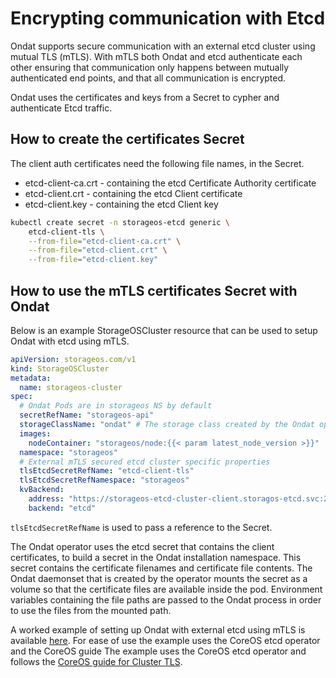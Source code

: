 # Encrypting communication with Etcd

Ondat supports secure communication with an external etcd cluster using
mutual TLS (mTLS). With mTLS both Ondat and etcd authenticate each other
ensuring that communication only happens between mutually authenticated end
points, and that all communication is encrypted.

Ondat uses the certificates and keys from a Secret to cypher and
authenticate Etcd traffic.

## How to create the certificates Secret

The client auth certificates need the following file names, in the Secret.

* etcd-client-ca.crt - containing the etcd Certificate Authority certificate
* etcd-client.crt - containing the etcd Client certificate
* etcd-client.key - containing the etcd Client key

```bash
kubectl create secret -n storageos-etcd generic \
    etcd-client-tls \
    --from-file="etcd-client-ca.crt" \
    --from-file="etcd-client.crt" \
    --from-file="etcd-client.key"
```

## How to use the mTLS certificates Secret with Ondat

Below is an example StorageOSCluster resource that can be used to setup
Ondat with etcd using mTLS.

```yaml
apiVersion: storageos.com/v1
kind: StorageOSCluster
metadata:
  name: storageos-cluster
spec:
  # Ondat Pods are in storageos NS by default
  secretRefName: "storageos-api"
  storageClassName: "ondat" # The storage class created by the Ondat operator is configurable
  images:
    nodeContainer: "storageos/node:{{< param latest_node_version >}}"
  namespace: "storageos"
  # External mTLS secured etcd cluster specific properties
  tlsEtcdSecretRefName: "etcd-client-tls"                                   # Secret containing etcd client certificates
  tlsEtcdSecretRefNamespace: "storageos"                                    # Make sure the NS of the Secret is the same as the Ondat cluster
  kvBackend:
    address: "https://storageos-etcd-cluster-client.storagos-etcd.svc:2379" # Etcd client service address.
    backend: "etcd"                                                         # Backend type
```

`tlsEtcdSecretRefName` is used to pass a reference to the Secret.

The Ondat operator uses the etcd secret that contains the client
certificates, to build a secret in the Ondat installation namespace. This
secret contains the certificate filenames and certificate file contents. The
Ondat daemonset that is created by the operator mounts the secret as a
volume so that the certificate files are available inside the pod. Environment
variables containing the file paths are passed to the Ondat process in
order to use the files from the mounted path.

A worked example of setting up Ondat with external etcd using mTLS is available
[here](https://github.com/storageos/deploy/tree/master/k8s/deploy-storageos/etcd-helpers/etcd-operator-example-with-tls).
For ease of use the example uses the CoreOS etcd operator and the CoreOS guide
The example uses the CoreOS etcd operator and follows the [CoreOS guide for
Cluster
TLS](https://github.com/coreos/etcd-operator/blob/master/doc/user/cluster_tls.md).

